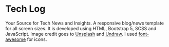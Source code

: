 # Tech Log

Your Source for Tech News and Insights. A responsive blog/news template for all screen sizes. It is developed using HTML, Bootstrap 5, SCSS and JavaScript. Image credit goes to [Unsplash](https://unsplash.com/) and [Undraw](https://www.drawkit.io/). I used [font-awesome](https://fontawesome.com/) for icons.
